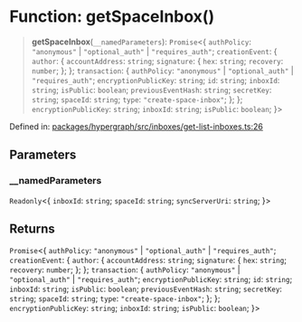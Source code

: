 # Function: getSpaceInbox()

> **getSpaceInbox**(`__namedParameters`): `Promise`\<\{ `authPolicy`: `"anonymous"` \| `"optional_auth"` \| `"requires_auth"`; `creationEvent`: \{ `author`: \{ `accountAddress`: `string`; `signature`: \{ `hex`: `string`; `recovery`: `number`; \}; \}; `transaction`: \{ `authPolicy`: `"anonymous"` \| `"optional_auth"` \| `"requires_auth"`; `encryptionPublicKey`: `string`; `id`: `string`; `inboxId`: `string`; `isPublic`: `boolean`; `previousEventHash`: `string`; `secretKey`: `string`; `spaceId`: `string`; `type`: `"create-space-inbox"`; \}; \}; `encryptionPublicKey`: `string`; `inboxId`: `string`; `isPublic`: `boolean`; \}\>

Defined in: [packages/hypergraph/src/inboxes/get-list-inboxes.ts:26](https://github.com/hashirpm/hypergraph/blob/ab4ea1cdb9430798142e0d735aac9d31c2cf0ae0/packages/hypergraph/src/inboxes/get-list-inboxes.ts#L26)

## Parameters

### \_\_namedParameters

`Readonly`\<\{ `inboxId`: `string`; `spaceId`: `string`; `syncServerUri`: `string`; \}\>

## Returns

`Promise`\<\{ `authPolicy`: `"anonymous"` \| `"optional_auth"` \| `"requires_auth"`; `creationEvent`: \{ `author`: \{ `accountAddress`: `string`; `signature`: \{ `hex`: `string`; `recovery`: `number`; \}; \}; `transaction`: \{ `authPolicy`: `"anonymous"` \| `"optional_auth"` \| `"requires_auth"`; `encryptionPublicKey`: `string`; `id`: `string`; `inboxId`: `string`; `isPublic`: `boolean`; `previousEventHash`: `string`; `secretKey`: `string`; `spaceId`: `string`; `type`: `"create-space-inbox"`; \}; \}; `encryptionPublicKey`: `string`; `inboxId`: `string`; `isPublic`: `boolean`; \}\>
